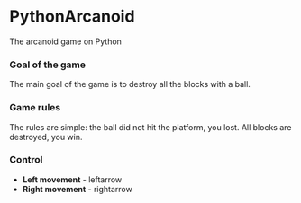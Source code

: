 # PythonArcanoid
The arcanoid game on Python

### Goal of the game
The main goal of the game is to destroy all the blocks with a ball.

### Game rules
The rules are simple: the ball did not hit the platform, you lost. All blocks are destroyed, you win.

### Control
+ **Left movement** - leftarrow
+ **Right movement** - rightarrow
